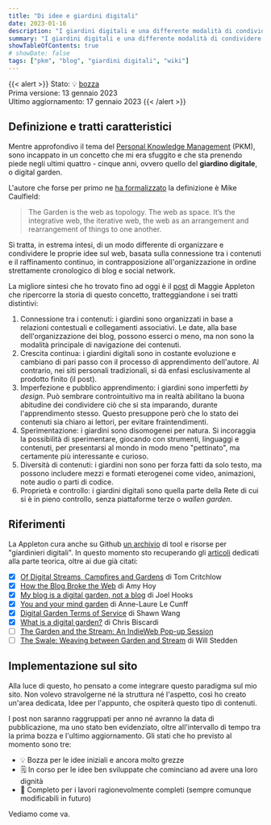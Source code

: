 ```yaml
---
title: "Di idee e giardini digitali"
date: 2023-01-16
description: "I giardini digitali e una differente modalità di condividere le proprie idee sul web."
summary: "I giardini digitali e una differente modalità di condividere le proprie idee sul web."
showTableOfContents: true
# showDate: false
tags: ["pkm", "blog", "giardini digitali", "wiki"]
---
```

{{< alert >}}
Stato: 💡 [bozza](../../etc/#Stato-dei-post "Bozza è lo stato delle idee iniziali e ancora molto grezze")  
Prima versione: 13 gennaio 2023   
Ultimo aggiornamento: 17 gennaio 2023
{{< /alert >}}

## Definizione e tratti caratteristici

Mentre approfondivo il tema del [Personal Knowledge Management](../pkm-il-mio-flusso-di-lavoro/) (PKM), sono incappato in un concetto che mi era sfuggito e che sta prenendo piede negli ultimi quattro - cinque anni, ovvero quello del  **giardino digitale**, o digital garden.

L'autore che forse per primo ne [ha formalizzato](https://hapgood.us/2015/10/17/the-garden-and-the-stream-a-technopastoral/) la definizione è Mike Caulfield:

> The Garden is the web as topology. The web as space. It’s the integrative web, the iterative web, the web as an arrangement and rearrangement of things to one another.

Si tratta, in estrema intesi, di un modo differente di organizzare e condividere le proprie idee sul web, basata sulla connessione tra i contenuti e il raffinamento continuo, in contrapposizione all'organizzazione in ordine strettamente cronologico di blog e social network.

La migliore sintesi che ho trovato fino ad oggi è il [post](https://maggieappleton.com/garden-history) di Maggie Appleton che ripercorre la storia di questo concetto, tratteggiandone i sei tratti distintivi:

1. Connessione tra i contenuti: i giardini sono organizzati in base a relazioni contestuali e collegamenti associativi. Le date, alla base dell'organizzazione dei blog, possono esserci o meno, ma non sono la modalità principale di navigazione dei contenuti.
2. Crescita continua: i giardini digitali sono in costante evoluzione e cambiano di pari passo con il processo di apprendimento dell'autore. Al contrario, nei siti personali tradizionali, si dà enfasi esclusivamente al prodotto finito (il post).
3. Imperfezione e pubblico apprendimento: i giardini sono imperfetti *by design*. Può sembrare controintuitivo ma in realtà abilitano la buona abitudine dei condividere ciò che si sta imparando, durante l'apprendimento stesso. Questo presuppone però che lo stato dei contenuti sia chiaro ai  lettori, per evitare fraintendimenti.
4. Sperimentazione: i giardini sono disomogenei per natura. Si incoraggia la possibilità di sperimentare, giocando con strumenti, linguaggi e contenuti, per presentarsi al mondo in modo meno "pettinato", ma certamente più interessante e curioso.
5. Diversità di contenuti: i giardini non sono per forza fatti da solo testo, ma possono includere mezzi e formati eterogenei come video, animazioni, note audio o parti di codice.
6. Proprietà e controllo: i giardini digitali sono quella parte della Rete di cui si è in pieno controllo, senza piattaforme terze o *wallen garden*.

## Riferimenti

La Appleton cura anche su Github [un archivio](https://github.com/MaggieAppleton/digital-gardeners) di tool e risorse per "giardinieri digitali". In questo momento sto recuperando gli [articoli](https://github.com/MaggieAppleton/digital-gardeners#theory-philosophy-and-navel-gazing) dedicati alla parte teorica, oltre ai due già citati:

- [x] [Of Digital Streams, Campfires and Gardens](https://tomcritchlow.com/2018/10/10/of-gardens-and-wikis/) di Tom Critchlow
- [x] [How the Blog Broke the Web](https://stackingthebricks.com/how-blogs-broke-the-web/) di Amy Hoy
- [x] [My blog is a digital garden, not a blog](https://joelhooks.com/digital-garden) di Joel Hooks
- [x] [You and your mind garden](https://nesslabs.com/mind-garden) di Anne-Laure Le Cunff
- [x] [Digital Garden Terms of Service](https://www.swyx.io/writing/digital-garden-tos/) di Shawn Wang
- [x] [What is a digital garden?](https://www.christopherbiscardi.com/garden) di Chris Biscardi
- [ ] [The Garden and the Stream: An IndieWeb Pop-up Session](https://indieweb.org/2020/Pop-ups/GardenAndStream)
- [ ] [The Swale: Weaving between Garden and Stream](https://bonkerfield.org/2020/05/swale-garden-stream/) di Will Stedden

## Implementazione sul sito

Alla luce di questo, ho pensato a come integrare questo paradigma sul mio sito. Non volevo stravolgerne né la struttura né l'aspetto, così ho creato un'area dedicata, Idee per l'appunto, che ospiterà questo tipo di contenuti. 

I post non saranno raggruppati per anno né avranno la data di pubblicazione, ma uno stato ben evidenziato, oltre all'intervallo di tempo tra la prima bozza e l'ultimo aggiornamento.
Gli stati che ho previsto al momento sono tre:

- 💡 Bozza per le idee iniziali e ancora molto grezze
- 🗒️ In corso per le idee ben sviluppate che cominciano ad avere una loro dignità
- 📕 Completo per i lavori ragionevolmente completi (sempre comunque modificabili in futuro)

Vediamo come va.